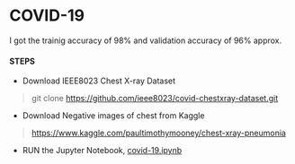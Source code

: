 # COVID-19

I got the trainig accuracy of 98% and validation accuracy of 96% approx.

#### STEPS
* Download IEEE8023 Chest X-ray Dataset
> git clone https://github.com/ieee8023/covid-chestxray-dataset.git

* Download Negative images of chest from Kaggle
> https://www.kaggle.com/paultimothymooney/chest-xray-pneumonia

* RUN the Jupyter Notebook, [covid-19.ipynb](https://github.com/dsc-sits/COVID-19-X-RAY-Images-Detection/blob/master/COVID_19.ipynb)
